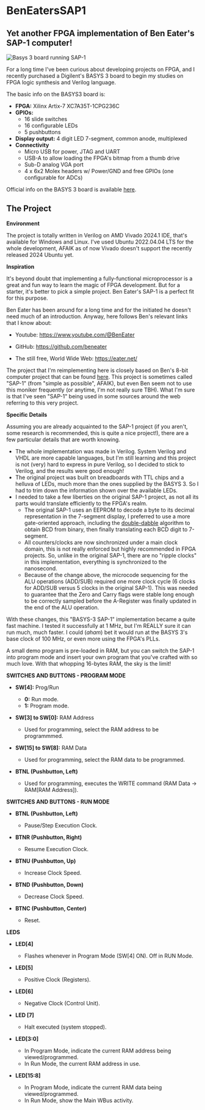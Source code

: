 # BenEatersSAP1
## Yet another FPGA implementation of Ben Eater's SAP-1 computer!

![Basys 3 board running SAP-1](https://repository-images.githubusercontent.com/819211078/3941490a-ca27-4a56-8311-58d9d8ed2bf3)

For a long time I've been curious about developing projects on FPGA, and I recently purchased a Digilent's BASYS 3 board to begin my studies on FPGA logic synthesis and Verilog language. 

The basic info on the BASYS3 board is:

* __FPGA:__ Xilinx Artix-7 XC7A35T-1CPG236C
* __GPIOs:__
  * 16 slide switches
  * 16 configurable LEDs
  * 5 pushbuttons
* __Display output:__ 4 digit LED 7-segment, common anode, multiplexed
* __Connectivity__
  * Micro USB for power, JTAG and UART
  * USB-A to allow loading the FPGA's bitmap from a thumb drive
  * Sub-D analog VGA port
  * 4 x 6x2 Molex headers w/ Power/GND and free GPIOs (one configurable for ADCs)

Official info on the BASYS 3 board is available [here](https://digilent.com/reference/programmable-logic/basys-3/start).

## The Project

__Environment__

The project is totally written in Verilog on AMD Vivado 2024.1 IDE, that's available for Windows and Linux. I've used Ubuntu 2022.04.04 LTS for the whole development, AFAIK as of now Vivado doesn't support the recently released 2024 Ubuntu yet.

__Inspiration__

It's beyond doubt that implementing a fully-functional microprocessor is a great and fun way to learn the magic of FPGA development. But for a starter, it's better to pick a simple project. Ben Eater's SAP-1 is a perfect fit for this purpose.

Ben Eater has been around for a long time and for the initiated he doesn't need much of an introduction. Anyway, here follows Ben's relevant links that I know about:

* Youtube: https://www.youtube.com/@BenEater

* GitHub: https://github.com/beneater

* The still free, World Wide Web: https://eater.net/

The project that I'm reimplementing here is closely based on Ben's 8-bit computer project that can be found [here](https://eater.net/8bit). This project is sometimes called "SAP-1" (from "simple as possible", AFAIK), but even Ben seem not to use this moniker frequently (or anytime, I'm not really sure TBH). What I'm sure is that I've seen "SAP-1" being used in some sources around the web referring to this very project.

__Specific Details__

Assuming you are already acquainted to the SAP-1 project (if you aren't, some research is recommended, this is quite a nice project!), there are a few particular details that are worth knowing.

* The whole implementation was made in Verilog. System Verilog and VHDL are more capable languages, but I'm still learning and this project is not (very) hard to express in pure Verilog, so I decided to stick to Verilog, and the results were good enough!
* The original project was built on breadboards with TTL chips and a helluva of LEDs, much more than the ones supplied by the BASYS 3. So I had to trim down the information shown over the available LEDs.
* I needed to take a few liberties on the original SAP-1 project, as not all its parts would translate efficiently to the FPGA's realm.
  * The original SAP-1 uses an EEPROM to decode a byte to its decimal representation in the 7-segment display, I preferred to use a more gate-oriented approach, including the [double-dabble](https://en.wikipedia.org/wiki/Double_dabble) algorithm to obtain BCD from binary, then finally translating each BCD digit to 7-segment.
  * All counters/clocks are now sinchronized under a main clock domain, this is not really enforced but highly recommended in FPGA projects. So, unlike in the original SAP-1, there are no "ripple clocks" in this implementation, everything is synchronized to the nanosecond.
  * Because of the change above, the microcode sequencing for the ALU operations (ADD/SUB) required one more clock cycle (6 clocks for ADD/SUB versus 5 clocks in the original SAP-1). This was needed to guarantee that the Zero and Carry flags were stable long enough to be correctly sampled before the A-Register was finally updated in the end of the ALU operation.

With these changes, this "BASYS-3 SAP-1" implementation became a quite fast machine. I tested it successfully at 1 MHz, but I'm REALLY sure it can run much, much faster. I could (*aham*) bet it would run at the BASYS 3's base clock of 100 MHz, or even more using the FPGA's PLLs.

A small demo program is pre-loaded in RAM, but you can switch the SAP-1 into program mode and insert your own program that you've crafted with so much love. With that whopping 16-bytes RAM, the sky is the limit!

__SWITCHES AND BUTTONS - PROGRAM MODE__

* __SW[4]:__ Prog/Run
  * __0:__ Run mode.
  * __1:__ Program mode.
    
* __SW[3] to SW[0]:__ RAM Address
  * Used for programming, select the RAM address to be programmmed.

* __SW[15] to SW[8]:__ RAM Data
  * Used for programming, select the RAM data to be programmed.

* __BTNL (Pushbutton, Left)__
   * Used for programming, executes the WRITE command (RAM Data -> RAM[RAM Address]).
 
__SWITCHES AND BUTTONS - RUN MODE__

* __BTNL  (Pushbutton, Left)__
  * Pause/Step Execution Clock.

* __BTNR  (Pushbutton, Right)__
  * Resume Execution Clock.

* __BTNU  (Pushbutton, Up)__
  * Increase Clock Speed.

* __BTND  (Pushbutton, Down)__
  * Decrease Clock Speed.

* __BTNC  (Pushbutton, Center)__
  * Reset.

__LEDS__

* __LED[4]__
  * Flashes whenever in Program Mode (SW[4] ON). Off in RUN Mode.
 
* __LED[5]__
  * Positive Clock (Registers).

* __LED[6]__
  * Negative Clock (Control Unit).

* __LED [7]__
  * Halt executed (system stopped).

* __LED[3:0]__
  * In Program Mode, indicate the current RAM address being viewed/programmed.
  * In Run Mode, the current RAM address in use.

* __LED[15:8]__
  * In Program Mode, indicate the current RAM data being viewed/programmed.
  * In Run Mode, show the Main WBus activity.
